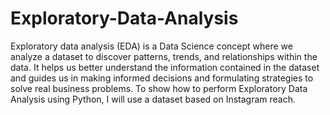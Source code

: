 
# Exploratory-Data-Analysis

Exploratory data analysis (EDA) is a Data Science concept where we analyze a dataset to discover patterns, trends, and relationships within the data. It helps us better understand the information contained in the dataset and guides us in making informed decisions and formulating strategies to solve real business problems.
To show how to perform Exploratory Data Analysis using Python, I will use a dataset based on Instagram reach.
